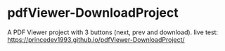 # pdfViewer-DownloadProject

A PDF Viewer project with 3 buttons (next, prev and download).
live test:
https://princedev1993.github.io/pdfViewer-DownloadProject/
